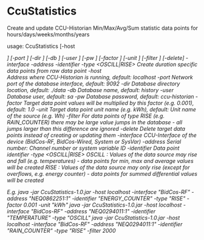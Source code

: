 # CcuStatistics

Create and update CCU-Historian Min/Max/Avg/Sum statistic data points for hours/days/weeks/months/years

usage: CcuStatistics [-host <address>] [-port <number>] [-dir <location>] [-db <name>] [-user <name>] [-pw <password>] [-factor <value>] [-unit <name>] [-filter <max value difference>] [-delete] -interface <name> -address <id> -identifier <id> -type <OSCILL|RISE>
Create duration specific data points from raw data point
 -host <address>                  Address where CCU-Historian is running, default: localhost
 -port <number>                   Network port of the database interface, default: 9092
 -dir <location>                  Database directory location, default: ./data
 -db <name>                       Database name, default: history
 -user <name>                     Database user, default: sa
 -pw <password>                   Database password, default: ccu-historian
 -factor <value>                  Target data point values will be multiplied by this factor (e.g. 0.001), default: 1.0
 -unit <name>                     Target data point unit name (e.g. kWh), default: Unit name of the source (e.g. Wh)
 -filter <max value difference>   For data points of type RISE (e.g. RAIN_COUNTER) there may be large value jumps in the database - all jumps larger than this difference are ignored
 -delete                          Delete target data points instead of creating or updating them
 -interface <name>                CCU-Interface of the device (BidCos-RF, BidCos-Wired, System or SysVar)
 -address <id>                    Serial number: Channel number or system variable ID
 -identifier <id>                 Data point identifier
 -type <OSCILL|RISE>              OSCILL : Values of the data source may rise and fall (e.g. temperatures) - data points for min, max and average values will be created
                                  RISE   : Values of the data source may only rise (except for overflows, e.g. energy counter) - data points for summed differential values will be created

E.g.
java -jar CcuStatistics-1.0.jar -host localhost -interface "BidCos-RF" -address "NEQ0862251:1" -identifier "ENERGY_COUNTER" -type "RISE" -factor 0.001 -unit "kWh"
java -jar CcuStatistics-1.0.jar -host localhost -interface "BidCos-RF" -address "NEQ0294011:1" -identifier "TEMPERATURE"    -type "OSCILL"
java -jar CcuStatistics-1.0.jar -host localhost -interface "BidCos-RF" -address "NEQ0294011:1" -identifier "RAIN_COUNTER"   -type "RISE" -filter 2000
